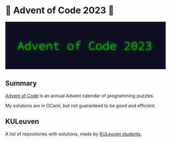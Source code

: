 # 🎄 Advent of Code 2023 🎄

![AoC logo](https://raw.githubusercontent.com/orfeasa/advent-of-code-2023/master/header.png)

## Summary

[Advent of Code](http://adventofcode.com/) is an annual Advent calendar of programming puzzles.

My solutions are in OCaml, but not guaranteed to be good and efficient.

## KULeuven
A list of repositories with solutions, made by [KULeuven students](https://github.com/informatica-kul/aoc-2023).
